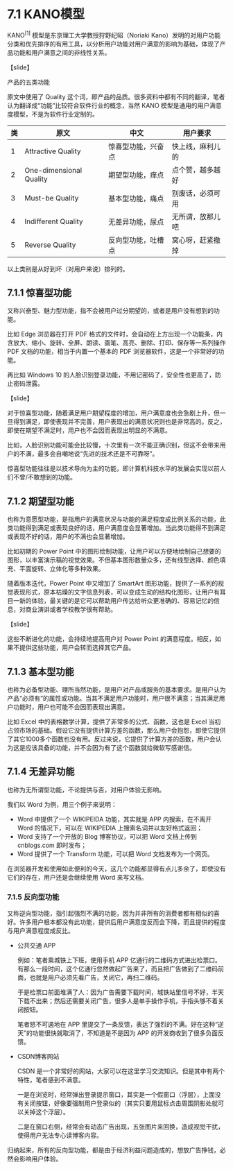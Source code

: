 # 7.1 KANO模型

KANO$^{[1]}$ 模型是东京理工大学教授狩野纪昭（Noriaki Kano）发明的对用户功能分类和优先排序的有用工具，以分析用户功能对用户满意的影响为基础，体现了产品功能和用户满意之间的非线性关系。

【slide】

产品的五类功能

原文中使用了 Quality 这个词，即产品的品质。很多资料中都有不同的翻译，笔者认为翻译成“功能”比较符合软件行业的概念，当然 KANO 模型是通用的用户满意度模型，不是为软件行业定制的。

|类|原文|中文|用户要求|
|--|--|--|--|
|1|Attractive Quality|惊喜型功能，兴奋点|快上线，麻利儿的|
|2|One-dimensional Quality|期望型功能，痒点|点个赞，越多越好|
|3|Must-be Quality|基本型功能，痛点|别废话，必须可用|
|4|Indifferent Quality|无差异功能，尿点|无所谓，放那儿吧|
|5|Reverse Quality|反向型功能，吐槽点|窝心呀，赶紧撤掉|

以上类别是从好到坏（对用户来说）排列的。

## 7.1.1 惊喜型功能

又称兴奋型、魅力型功能，指不会被用户过分期望的，或者是用户没有想到的功能。

比如 Edge 浏览器在打开 PDF 格式的文件时，会自动在上方出现一个功能条，内含放大、缩小、旋转、全屏、朗读、画笔、高亮、删除、打印、保存等一系列操作 PDF 文档的功能，相当于内置一个基本的 PDF 浏览器软件，这是一个非常好的功能。

再比如 Windows 10 的人脸识别登录功能，不用记密码了，安全性也更高了，防止密码泄露。

【slide】

对于惊喜型功能，随着满足用户期望程度的增加，用户满意度也会急剧上升，但一旦得到满足，即使表现并不完善，用户表现出的满意状况则也是非常高的。反之，即使在期望不满足时，用户也不会因而表现出明显的不满意。

比如，人脸识别功能可能会比较慢，十次里有一次不能正确识别，但这不会带来用户的不满，最多会自嘲地说“先进的技术还是不可靠呀”。

惊喜型功能往往是以技术导向为主的功能，即计算机科技水平的发展会实现以前人们不曾/不敢想到的功能。

## 7.1.2 期望型功能

也称为意愿型功能，是指用户的满意状况与功能的满足程度成比例关系的功能，此类功能得到满足或表现良好的话，用户满意度会显著增加。当此类功能得不到满足或表现不好的话，用户的不满也会显著增加。

比如初期的 Power Point 中的图形绘制功能，让用户可以方便地绘制自己想要的图形，以丰富演示稿的视觉效果。不但基本图形数量众多，还有线型选择、颜色填充、平面旋转、立体化等多种效果。

随着版本迭代，Power Point 中又增加了 SmartArt 图形功能，提供了一系列的视觉表现形式，原本枯燥的文字信息列表，可以变成生动的结构化图形，让用户有耳目一新的体验，最关键的是它可以帮助用户传达给听众更准确的、容易记忆的信息，对商业演讲或者学校教学很有帮助。

【slide】

这些不断进化的功能，会持续地提高用户对 Power Point 的满意程度。相反，如果不提供这些功能，用户会转而选择其它产品。

## 7.1.3 基本型功能

也称为必备型功能、理所当然功能，是用户对产品或服务的基本要求。是用户认为产品“必须有”的属性或功能。当其不满足用户功能时，用户很不满意；当其满足用户功能时，用户也可能不会因而表现出满意。

比如 Excel 中的表格数学计算，提供了非常多的公式、函数，这也是 Excel 当初占领市场的基础。假设它没有提供计算方差的函数，那么用户会抱怨，即使它提供了其它1000多个函数也没有用。反过来说，它提供了计算方差的函数，用户会认为这是应该具备的功能，并不会因为有了这个函数就给微软写感谢信。

## 7.1.4 无差异功能

也称为无所谓型功能，不论提供与否，对用户体验无影响。

我们以 Word 为例，用三个例子来说明：

 - Word 中提供了一个 WIKIPEIDA 功能，其实就是 APP 内搜索，在不离开 Word 的情况下，可以在 WIKIPEDIA 上搜索名词并以友好格式返回；
 - Word 支持了一个开放的 Blog 博客协议，可以把 Word 文档上传到 cnblogs.com 即时发布；
 - Word 提供了一个 Transform 功能，可以把 Word 文档发布为一个网页。

在浏览器开发和使用如此便利的今天，这几个功能都显得有点儿多余了，即使没有它们的存在，用户还是会继续使用 Word 来写文档。

### 7.1.5 反向型功能

又称逆向型功能，指引起强烈不满的功能，因为并非所有的消费者都有相似的喜好。许多用户根本都没有此功能，提供后用户满意度反而会下降，而且提供的程度与用户满意程度成反比。

- 公共交通 APP

  例如：笔者乘城铁上下班，使用手机 APP 亿通行的二维码方式进出检票口。有那么一段时间，这个亿通行忽然做起广告来了，而且把广告做到了二维码前面，也就是用户必须先看广告，关闭它，再扫二维码。

  于是检票口前面堆满了人：因为广告需要下载时间，城铁站里信号不好，半天下载不出来；然后还需要关闭广告，很多人是单手操作手机，手指头够不着关闭按钮。

  笔者怒不可遏地在 APP 里提交了一条反馈，表达了强烈的不满。好在这种“逆天”的功能很快就取消了，不知道是不是因为 APP 的开发商收到了很多负面反馈。

- CSDN博客网站
  
  CSDN 是一个非常好的网站，大家可以在这里学习交流知识。但是其中有两个特性，笔者感到不满意。

  一是在浏览时，经常弹出登录提示窗口，其实是一个假窗口（浮层），上面没有关闭按钮，好像要强制用户登录似的（其实只要用鼠标点击周围阴影处就可以关掉这个浮层）。

  二是在窗口右侧，经常会有动态广告出现，五张图片来回换，造成视觉干扰，使得用户无法专心读博客内容。

归纳起来，所有的反向型功能，都是由于经济利益问题造成的，想放广告挣钱，必然会影响用户体验。
